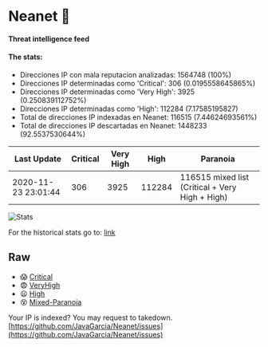 # Neanet :hocho:
#### Threat intelligence feed
#### The stats:

- Direcciones IP con mala reputacion analizadas: 1564748 (100%)
- Direcciones IP determinadas como 'Critical':  306 (0.0195558645865%)
- Direcciones IP determinadas como 'Very High':  3925 (0.250839112752%)
- Direcciones IP determinadas como 'High':  112284 (7.17585195827)
- Total de direcciones IP indexadas en Neanet:  116515 (7.44624693561%)
- Total de direcciones IP descartadas en Neanet:  1448233 (92.5537530644%)

| Last Update | Critical | Very High | High | Paranoia |
| --- | --- | --- | --- | --- |
| 2020-11-23 23:01:44 | 306 | 3925 | 112284 | 116515 mixed list (Critical + Very High + High)|

![Stats](https://docs.google.com/spreadsheets/d/e/2PACX-1vSnaNMIXVabIpDJjufMlzH7poXnshF3mgd8Is1g9ytUEzVsP5my4Trn8f-xkoLLQ38xpL3HtmUexLo6/pubchart?oid=501124687&format=image)

For the historical stats go to: [link](/stats.csv)
## Raw
- :scream: [Critical](https://raw.githubusercontent.com/JavaGarcia/Neanet/master/blacklists/neanet_critical.txt)
- :fearful: [VeryHigh](https://raw.githubusercontent.com/JavaGarcia/Neanet/master/blacklists/neanet_veryHigh.txtt)
- :frowning: [High](https://raw.githubusercontent.com/JavaGarcia/Neanet/master/blacklists/neanet_high.txt)
- :dizzy_face: [Mixed-Paranoia](https://raw.githubusercontent.com/JavaGarcia/Neanet/master/blacklists/neanet_all.txt)


Your IP is indexed? You may request to takedown. [https://github.com/JavaGarcia/Neanet/issues](https://github.com/JavaGarcia/Neanet/issues)























































































































































































































































































































































































































































































































































































































































































































































































































































































































































































































































































































































































































































































































































































































































































































































































































































































































































































































































































































































































































































































































































































































































































































































































































































